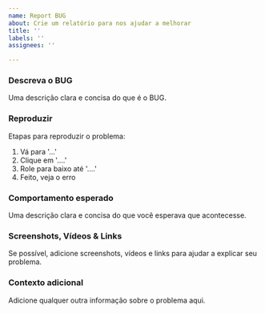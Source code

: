 ```yaml
---
name: Report BUG
about: Crie um relatório para nos ajudar a melhorar
title: ''
labels: ''
assignees: ''

---
```


### Descreva o BUG
Uma descrição clara e concisa do que é o BUG.

### Reproduzir
Etapas para reproduzir o problema:
1. Vá para '...'
2. Clique em '....'
3. Role para baixo até '....'
4. Feito, veja o erro

### Comportamento esperado
Uma descrição clara e concisa do que você esperava que acontecesse.

### Screenshots, Vídeos & Links
Se possível, adicione screenshots, vídeos e links para ajudar a explicar seu problema.

### Contexto adicional
Adicione qualquer outra informação sobre o problema aqui.
